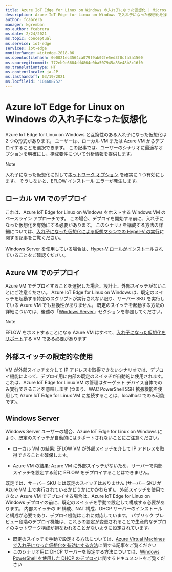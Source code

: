 ```yaml
---
title: Azure IoT Edge for Linux on Windows の入れ子になった仮想化 | Microsoft Docs
description: Azure IoT Edge for Linux on Windows で入れ子になった仮想化を操作する方法について説明します。
author: fcabrera
manager: kgremban
ms.author: fcabrera
ms.date: 2/24/2021
ms.topic: conceptual
ms.service: iot-edge
services: iot-edge
monikerRange: =iotedge-2018-06
ms.openlocfilehash: 0e0021ec3564ca079f9ab02fe5ed3f0cfa5a1560
ms.sourcegitcommit: 772eb9c6684dd4864e0ba507945a83e48b8c16f0
ms.translationtype: HT
ms.contentlocale: ja-JP
ms.lasthandoff: 03/19/2021
ms.locfileid: "104608752"
---
```

# <a name="nested-virtualization-for-azure-iot-edge-for-linux-on-windows"></a>Azure IoT Edge for Linux on Windows の入れ子になった仮想化
Azure IoT Edge for Linux on Windows と互換性のある入れ子になった仮想化は 2 つの形式があります。 ユーザーは、ローカル VM または Azure VM からデプロイすることを選択できます。 この記事では、ユーザーのシナリオに最適なオプションを明確にし、構成要件について分析情報を提供します。

> [!NOTE]
>
> 入れ子になった仮想化に対して[ネットワーク オプション](/virtualization/hyper-v-on-windows/user-guide/nested-virtualization#networking-options) を確実に 1 つ有効にします。 そうしないと、EFLOW インストール エラーが発生します。 

## <a name="deployment-on-local-vm"></a>ローカル VM でのデプロイ
これは、Azure IoT Edge for Linux on Windows をホストする Windows VM のベースライン アプローチです。 この場合、デプロイを開始する前に、入れ子になった仮想化を有効にする必要があります。 このシナリオを構成する方法の詳細については、[入れ子になった仮想化による仮想マシンでの Hyper-V の実行](https://docs.microsoft.com/virtualization/hyper-v-on-windows/user-guide/nested-virtualization)に関する記事をご覧ください。

Windows Server を使用している場合は、[Hyper-V ロールがインストール](https://docs.microsoft.com/windows-server/virtualization/hyper-v/get-started/install-the-hyper-v-role-on-windows-server)されていることをご確認ください。

## <a name="deployment-on-azure-vms"></a>Azure VM でのデプロイ
Azure VM でデプロイすることを選択した場合、設計上、外部スイッチがないことにご注意ください。 Azure IoT Edge for Linux on Windows は、既定のスイッチを起動する特定のスクリプトが実行されない限り、サーバー SKU を実行している Azure VM でも互換性がありません。 既定のスイッチを起動する方法の詳細については、後述の「[Windows Server](#windows-server)」セクションを参照してください。 

> [!NOTE]
>
> EFLOW をホストすることになる Azure VM はすべて、[入れ子になった仮想化をサポート](../virtual-machines/acu.md)する VM である必要があります


## <a name="limited-use-of-external-switch"></a>外部スイッチの限定的な使用
VM が外部スイッチを介して IP アドレスを取得できないシナリオでは、デプロイ機能によって、デプロイ用に内部の既定のスイッチが自動的に使用されます。 これは、Azure IoT Edge for Linux VM の管理はターゲット デバイス自体でのみ実行できることを意味します (つまり、WAC PowerShell SSH 拡張機能を使用して Azure IoT Edge for Linux VM に接続することは、localhost でのみ可能です)。

## <a name="windows-server"></a>Windows Server
Windows Server ユーザーの場合、Azure IoT Edge for Linux on Windows により、既定のスイッチが自動的にはサポートされないことにご注意ください。

* ローカル VM の結果: EFLOW VM が外部スイッチを介して IP アドレスを取得できることを確保します。

* Azure VM の結果: Azure VM に外部スイッチがないため、サーバーで内部スイッチを設定する前に EFLOW をデプロイすることはできません。

既定では、サーバー SKU には既定のスイッチはありません (サーバー SKU が Azure VM 上で実行されているかどうかにかかわらず)。 外部スイッチを使用できない Azure VM でデプロイする場合は、Azure IoT Edge for Linux on Windows デプロイの前に、既定のスイッチを手動で設定して構成する必要があります。 内部スイッチの IP 構成、NAT 構成、DHCP サーバーのインストールと構成が必要であり、デプロイ機能はこれに対応しています。 パブリック プレビュー段階のデプロイ機能は、これらの設定が変更されることで生産的なデプロイのネットワーク構成が損なわれることがないように設定されています。

* 既定のスイッチを手動で設定する方法については、[Azure Virtual Machines で入れ子になった仮想化を有効にする方法](https://docs.microsoft.com/azure/virtual-machines/windows/nested-virtualization)に関する記事をご覧ください
* このシナリオ用に DHCP サーバーを設定する方法については、[Windows PowerShell を使用した DHCP のデプロイ](https://docs.microsoft.com/windows-server/networking/technologies/dhcp/dhcp-deploy-wps)に関するドキュメントをご覧ください
